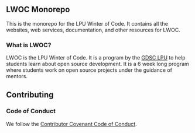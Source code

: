 ## LWOC Monorepo

This is the monorepo for the LPU Winter of Code. It contains all the websites, web services, documentation, and other resources for LWOC.

### What is LWOC?

LWOC is the LPU Winter of Code. It is a program by the [GDSC LPU](https://gdsc.community.dev/lovely-professional-university-jalandhar/) to help students learn about open source development. It is a 6 week long program where students work on open source projects under the guidance of mentors.

## Contributing

### Code of Conduct

We follow the [Contributor Covenant Code of Conduct](https://www.contributor-covenant.org/version/2/0/code_of_conduct/).
